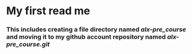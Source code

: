 # My first read me
### This includes creating a file directory named *alx-pre_course* and moving it to my github account repository named *alx-pre_course.git* 
